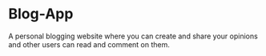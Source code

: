 # Blog-App
A personal blogging website where you can create and share your opinions and other users can read and comment on them. 
